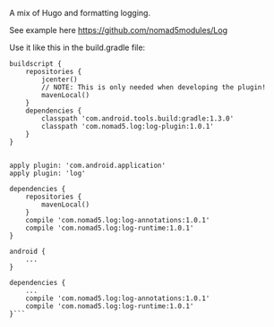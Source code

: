 A mix of Hugo and formatting logging.

See example here https://github.com/nomad5modules/Log

Use it like this in the build.gradle file:

```
buildscript {
    repositories {
        jcenter()
        // NOTE: This is only needed when developing the plugin!
        mavenLocal()
    }
    dependencies {
        classpath 'com.android.tools.build:gradle:1.3.0'
        classpath 'com.nomad5.log:log-plugin:1.0.1'
    }
}


apply plugin: 'com.android.application'
apply plugin: 'log'

dependencies {
    repositories {
        mavenLocal()
    }
    compile 'com.nomad5.log:log-annotations:1.0.1'
    compile 'com.nomad5.log:log-runtime:1.0.1'
}

android {
	...
}

dependencies {
    ...
    compile 'com.nomad5.log:log-annotations:1.0.1'
    compile 'com.nomad5.log:log-runtime:1.0.1'
}```
